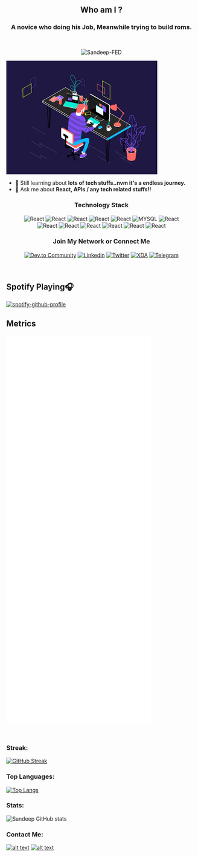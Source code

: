 
<h2 align="center">Who am I ?</h2>
<h3 align="center">A novice who doing his Job, Meanwhile trying to build roms.</h3><br>
<p align="center"><img src="https://komarev.com/ghpvc/?username=Sandeep-FED&label=Profile%20views&color=0e75b6&style=flat" alt="Sandeep-FED" /> </p>

<img align="center" alt="GIF" src="https://github.com/Sandeep-FED/Sandeep-FED/blob/a8b0731baa212b248aab0d476140a3e35a67b248/code.gif?raw=true" width="400px" >

- 🌱 Still learning about **lots of tech stuffs..nvm it's a endless journey.**
- 💬 Ask me about **React, APIs / any tech related stuffs!!**

<h3 align="center">Technology Stack</h2>
 
<!-- Languages -->
 <p align="center">
 <img align="center" src="https://img.shields.io/badge/React-20232A?style=for-the-badge&logo=react&logoColor=61DAFB" alt="React" />
 <img align="center" src="https://img.shields.io/badge/html5-%23E34F26.svg?style=for-the-badge&logo=html5&logoColor=white" alt="React" />
 <img align="center" src="https://img.shields.io/badge/css3-%231572B6.svg?style=for-the-badge&logo=css3&logoColor=white" alt="React" />
 <img align="center" src="https://img.shields.io/badge/Bootstrap-563D7C?style=for-the-badge&logo=bootstrap&logoColor=white" alt="React" />
 <img align="center" src="https://img.shields.io/badge/jQuery-0769AD?style=for-the-badge&logo=jquery&logoColor=white" alt="React" />
 <img align="center" src="https://img.shields.io/badge/MySQL-00000F?style=for-the-badge&logo=mysql&logoColor=white" alt="MYSQL" />
 <img align="center" src="https://img.shields.io/badge/Google_Cloud-4285F4?style=for-the-badge&logo=google-cloud&logoColor=white" alt="React" />
 <br>
 <img align="center" src="https://img.shields.io/badge/Microsoft_SQL_Server-CC2927?style=for-the-badge&logo=microsoft-sql-server&logoColor=white" alt="React" />
 <img align="center" src="https://img.shields.io/badge/Microsoft_Azure-0089D6?style=for-the-badge&logo=microsoft-azure&logoColor=white" alt="React" />
 <img align="center" src="https://img.shields.io/badge/git-%23F05033.svg?style=for-the-badge&logo=git&logoColor=white" alt="React" />
 <img align="center" src="https://img.shields.io/badge/github-%23121011.svg?style=for-the-badge&logo=github&logoColor=white" alt="React" />
 <img align="center" src="https://img.shields.io/badge/Visual%20Studio%20Code-0078d7.svg?style=for-the-badge&logo=visual-studio-code&logoColor=white" alt="React" />
 <img align="center" src="https://img.shields.io/badge/Visual%20Studio-5C2D91.svg?style=for-the-badge&logo=visual-studio&logoColor=white" alt="React" />
 </p>

<h3 align="center">Join My Network or Connect Me</h2>

<p align="center">
<a href="https://dev.to/snippetguy" target="blank"><img align="center" src="https://img.shields.io/badge/dev.to-0A0A0A?style=for-the-badge&logo=dev.to&logoColor=white" alt="Dev.to Community" /></a>
<a href="https://www.linkedin.com/in/sandeepps1299/" target="blank"><img align="center" src="https://img.shields.io/badge/linkedin-%230077B5.svg?style=for-the-badge&logo=linkedin&logoColor=white" alt="Linkedin" /></a>
<a href="https://twitter.com/Snippetguy" target="blank"><img align="center" src="https://img.shields.io/badge/Twitter-1DA1F2?style=for-the-badge&logo=twitter&logoColor=white" alt="Twitter" /></a>
<a href="https://forum.xda-developers.com/m/snippetguy.11990837/" target="blank"><img align="center" src="https://img.shields.io/badge/XDA_Developers-F59812?style=for-the-badge&logo=xda-developers&logoColor=white" alt="XDA" /></a>
 <a href="https://t.me/Snippetguy" target="blank"><img align="center" src="https://img.shields.io/badge/Telegram-2CA5E0?style=for-the-badge&logo=telegram&logoColor=white" alt="Telegram" /></a>
</p>


<br>

## Spotify Playing🎧
[![spotify-github-profile](https://spotify-github-profile.vercel.app/api/view?uid=sanduzep&cover_image=true&theme=novatorem)](https://github.com/kittinan/spotify-github-profile)
<br>

## Metrics
![Metrics](https://github.com/Sandeep-FED/Sandeep-FED/blob/master/github-metrics.svg)
 
<br>
<h3 align="left">Streak:</h3> 

[![GitHub Streak](http://github-readme-streak-stats.herokuapp.com?user=Sandeep-FED&theme=tokyonight&hide_border=true)](https://git.io/streak-stats)
<br>
<h3 align="left">Top Languages:</h3>

[![Top Langs](https://github-readme-stats.vercel.app/api/top-langs/?username=Sandeep-FED&hide_border=true&langs_count=8&layout=compact&theme=tokyonight)](https://github.com/Sandeep-FED/github-readme-stats)
<br>
<h3 align="left">Stats:</h3>

![Sandeep GitHub stats](https://github-readme-stats.vercel.app/api?username=Sandeep-FED&show_icons=true&theme=radical&hide_border=true&)
<br>
<h3 align="left">Contact Me: </h3>

[![alt text][5.1]][5]
[![alt text][6.1]][6]


<!-- links to social media icons -->
<!-- no need to change these -->

<!-- icons with padding -->


[5.1]: http://i.imgur.com/1AGmwO3.png
[6.1]: http://i.imgur.com/0o48UoR.png

<!-- links to your social media accounts -->
<!-- update these accordingly -->

[5]: https://dribbble.com/Snippetguy
[6]: http://www.github.com/Sandeep-FED


